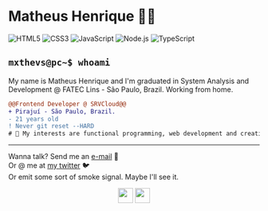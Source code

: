# Matheus Henrique 👨‍💻

![HTML5](https://img.shields.io/badge/-HTML5-E34F26?style=flat-square&logo=html5&logoColor=white)
![CSS3](https://img.shields.io/badge/-CSS3-1572B6?style=flat-square&logo=css3)
![JavaScript](https://img.shields.io/badge/-JavaScript-DDB321?style=flat-square&logo=javascript&logoColor=white)
![Node.js](https://img.shields.io/badge/-Node.js-6CC24A?style=flat-square&logo=Node.js&logoColor=white)
![TypeScript](https://img.shields.io/badge/-TypeScript-FFFFFF?style=flat-square&logo=typescript)

## `mxthevs@pc~$ whoami`

My name is Matheus Henrique and I'm graduated in System Analysis and Development @ FATEC Lins - São Paulo, Brazil. Working from home.

```diff
@@Frontend Developer @ SRVCloud@@
+ Pirajuí - São Paulo, Brazil.
- 21 years old
! Never git reset --HARD
# 📖 My interests are functional programming, web development and creating fun projects.
```

---

Wanna talk? Send me an [e-mail](mailto:matheuscdasilva2@hotmail.com) 📧
<br />
Or @ me at [my twitter](https://twitter.com/mxthevsh) 🐦
<br />
Or emit some sort of smoke signal. Maybe I'll see it.

<p align="center">
  <img src="https://cultofthepartyparrot.com/parrots/hd/parrot.gif" width="30" height="30">
  <img src="https://cultofthepartyparrot.com/parrots/hd/reverseparrot.gif" width="30" height="30">
</p>
